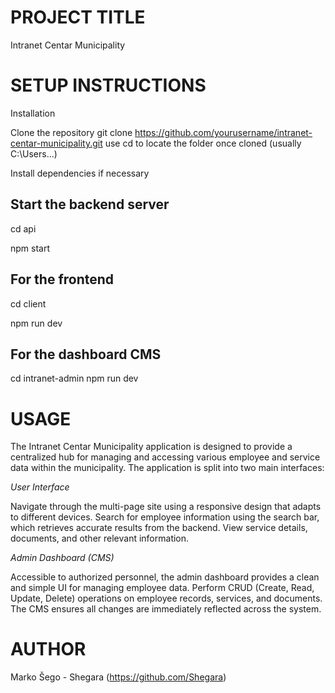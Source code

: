 
# PROJECT TITLE
Intranet Centar Municipality

# SETUP INSTRUCTIONS
Installation

Clone the repository
git clone https://github.com/yourusername/intranet-centar-municipality.git
use cd to locate the folder once cloned (usually C:\Users\...)

Install dependencies if necessary

## Start the backend server
cd api 

npm start

## For the frontend
cd client

npm run dev

## For the dashboard CMS 
cd intranet-admin
npm run dev

# USAGE
The Intranet Centar Municipality application is designed to provide a centralized hub for managing and accessing various employee and service data within the municipality. The application is split into two main interfaces:

*User Interface*

Navigate through the multi-page site using a responsive design that adapts to different devices.
Search for employee information using the search bar, which retrieves accurate results from the backend.
View service details, documents, and other relevant information.

*Admin Dashboard (CMS)*

Accessible to authorized personnel, the admin dashboard provides a clean and simple UI for managing employee data.
Perform CRUD (Create, Read, Update, Delete) operations on employee records, services, and documents.
The CMS ensures all changes are immediately reflected across the system.

# AUTHOR
Marko Šego - Shegara (https://github.com/Shegara)



